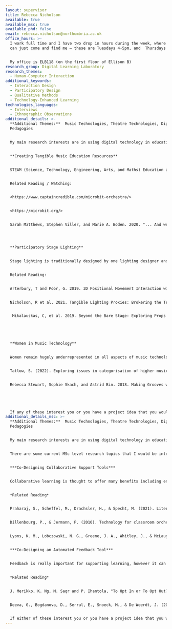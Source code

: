 ```yaml
---
layout: supervisor
title: Rebecca Nicholson
available: true
available_msc: true
available_phd: false
email: rebecca.nicholson@northumbria.ac.uk
office_hours: >-
  I work full time and I have two drop in hours during the week, where students
  can just come and find me – these are Tuesdays 4-5pm, and  Thursdays 1-2pm.


  My office is ELB118 (on the first floor of Ellison B)
research_group: Digital Learning Laboratory
research_themes:
  - Human-Computer Interaction
additional_keywords:
  - Interaction Design
  - Participatory Design
  - Qualitative Methods
  - Technology-Enhanced Learning
technologies_languages:
  - Interviews
  - Ethnographic Observations
additional_details: >-
  **A﻿dditional Themes:**  Music Technologies, Theatre Technologies, Digital
  Pedagogies


  My main research interests are in using digital technology in education, specifically to support teachers to enact creative and collaborative ways of teaching.  I am also interested in exploring how we can design and develop collaborative technologies at the intersection of Human Computer Interaction and the Performing Arts.  Throughout all my research I use participatory design research methods to try and design and develop technologies that people want to embed into their practices.


  **Creating Tangible Music Education Resources**


  STEAM (Science, Technology, Engineering, Arts, and Maths) Education aims to understand the opportunities for integrating the arts into STEM subjects.  This project would draw on the use of STEAM to create a set of materials for schools that support them to teach students how to explore music through creating some basic digital instruments using micro:bits.  The project would include creating some basic instruments as an example and a set of materials that teachers can use to help support students to create their own.


  Related Reading / Watching:


  <https://www.captaincredible.com/microbit-orchestra/>


  <https://microbit.org/>


  Sarah Matthews, Stephen Viller, and Marie A. Boden. 2020. "... And we are the creators!" Technologies as Creative Material. In TEI '20. <https://doi.org/10.1145/3374920.3374980>




  **Participatory Stage Lighting**


  Stage lighting is traditionally designed by one lighting designer and fixed prior to a show, however there are lots of creative possibilities to enhance this process.  This project would use Open Lighting Architecture (<https://www.openlighting.org/ola/>) to explore the possibility of collaborative stage lighting, where the audience or the actors on stage can alter the lighting.   


  Related Reading:


  Arterbury, T and Poor, G. 2019. 3D Positional Movement Interaction with User-Defined, Virtual Interface for Music Software: MoveMIDI. (CHI EA '19). <https://doi.org/10.1145/3290607.3312954>


  Nicholson, R et al. 2021. Tangible Lighting Proxies: Brokering the Transition from Classroom to Stage. In TEI '21. <https://doi.org/10.1145/3430524.3440659>


   Mikalauskas, C, et al. 2019. Beyond the Bare Stage: Exploring Props as Potential Improviser-Controlled Technology. In TEI ’19 <https://doi.org/10.1145/3294109.3295631>


   


  **Women in Music Technology**


  Women remain hugely underrepresented in all aspects of music technology, both in education as well as in the industry.  This project would explore both the actual and perceived barriers that exist for women and design and design a tool aimed at supporting women to engage in music technology education. 


  Tatlow, S. (2022). Exploring issues in categorisation of higher music education courses through FOI surveys of gender demographics in UK higher education institutions. British Journal of Music Education, 1-21.


  Rebecca Stewart, Sophie Skach, and Astrid Bin. 2018. Making Grooves with Needles: Using e-textiles to Encourage Gender Diversity in Embedded Audio Systems Design. In DIS '18. <https://doi.org/10.1145/3196709.3196716>


   


  If any of these interest you or you have a project idea that you would like to discuss either around educational technologies or music and theatre technologies then contact me via email to book an appointment.
additional_details_msc: >-
  **A﻿dditional Themes:**  Music Technologies, Theatre Technologies, Digital
  Pedagogies


  My main research interests are in using digital technology in education, specifically to support teachers to enact creative and collaborative ways of teaching.  I am also interested in exploring how we can design and develop collaborative technologies at the intersection of Human Computer Interaction and the Performing Arts.  Throughout all my research I use participatory design research methods to try and design and develop technologies that people want to embed into their practices.


  There are some current MSc level research topics that I would be interested in supervising:


  ***Co-Designing Collaborative Support Tools***


  Collaborative learning is thought to offer many benefits including ensuring active learning, as well as improving problem solving and critical thinking skills.  Supporting effective collaboration however can be challenging.  This research study would use co-design to understand what students find challenging about collaborative projects and design a digital tool that can support collaboration.


  *Related Reading*


  Praharaj, S., Scheffel, M., Drachsler, H., & Specht, M. (2021). Literature review on co-located collaboration modeling using multimodal learning analytics—can we go the whole nine yards?. IEEE Transactions on Learning Technologies, 14(3), 367-385.


  Dillenbourg, P., & Jermann, P. (2010). Technology for classroom orchestration. In New science of learning (pp. 525-552). Springer, New York, NY.


  Lyons, K. M., Lobczowski, N. G., Greene, J. A., Whitley, J., & McLaughlin, J. E. (2021). Using a design-based research approach to develop and study a web-based tool to support collaborative learning. Computers & Education, 161, 104064.


  ***Co-Designing an Automated Feedback Tool***


  Feedback is really important for supporting learning, however it can be challenging to ensure all students get high quality and detailed feedback quickly.  Automated feedback tools have been shown to be effective in subjects such as maths where it is clear what the ‘right’ answer is.  This research study would use co-design methods to understand what kind of feedback students need when they are working on creative or collaborative projects and design an automated feedback tool that might be effective in this context.


  *Related Reading*


  J. Merikko, K. Ng, M. Saqr and P. Ihantola, "To Opt In or To Opt Out? Predicting Student Preference for Learning Analytics-Based Formative Feedback," in IEEE Access, 2022, doi: 10.1109/ACCESS.2022.3207274.


  Deeva, G., Bogdanova, D., Serral, E., Snoeck, M., & De Weerdt, J. (2021). A review of automated feedback systems for learners: Classification framework, challenges and opportunities. Computers & Education, 162, 104094.


  If either of these interest you or you have a project idea that you would like to discuss either around educational technologies or music and theatre technologies then contact me via email to book an appointment.
---
```

